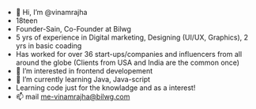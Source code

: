 - 👋 Hi, I’m @vinamrajha
- 18teen
- Founder-Sain, Co-Founder at Bilwg
- 5 yrs of experience in Digital marketing, Designing (UI/UX, Graphics), 2 yrs in basic coading
- Has worked for over 36 start-ups/companies and influencers from all around the globe (Clients from USA and India are the common once)
- 👀 I’m interested in frontend developement
- 🌱 I’m currently learning Java, Java-script
- Learning code just for the knowladge and as a interest!
- 📫 mail me-vinamrajha@bilwg.com

<!---
vinamrajha/vinamrajha is a ✨ special ✨ repository because its `README.md` (this file) appears on your GitHub profile.
You can click the Preview link to take a look at your changes.
--->
